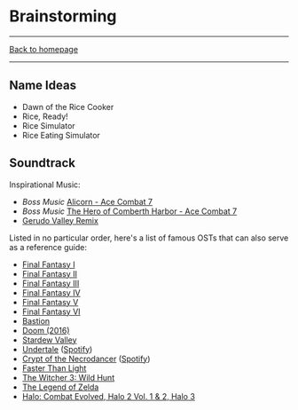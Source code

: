 # Brainstorming

-----

[Back to homepage](..)

-----

## Name Ideas

* Dawn of the Rice Cooker
* Rice, Ready!
* Rice Simulator
* Rice Eating Simulator

## Soundtrack

Inspirational Music:

* *Boss Music* [Alicorn - Ace Combat 7](https://www.youtube.com/watch?v=BZbWHIPMjqM)
* *Boss Music* [The Hero of Comberth Harbor - Ace Combat 7](https://www.youtube.com/watch?v=monTA6KAwp0)
* [Gerudo Valley Remix](https://www.youtube.com/watch?v=cHvG1kd0hMo)

Listed in no particular order, here's a list of famous OSTs that can also serve as a reference guide:

* [Final Fantasy I](https://www.youtube.com/playlist?list=PL30B009793FCDACFC)
* [Final Fantasy II](https://www.youtube.com/playlist?list=PLC7AA45CD70F7CB7B)
* [Final Fantasy III](https://www.youtube.com/playlist?list=PL144B5ADEE40FDFA5)
* [Final Fantasy IV](https://www.youtube.com/playlist?list=PL1E168E0B66861FC0)
* [Final Fantasy V](https://www.youtube.com/playlist?list=PLE0CDF765D6FA09BE)
* [Final Fantasy VI](https://www.youtube.com/playlist?list=PL834FCA340E5D20DB)
* [Bastion](https://www.youtube.com/playlist?list=PL53mjgVKFq7yPfCiSJaA_aI2SPKrnEmmJ)
* [Doom (2016)](https://www.youtube.com/playlist?list=PL3-Zr0Ym0Fgw9G6368AMfMKp9TR1ToaqR)
* [Stardew Valley](https://www.youtube.com/playlist?list=PLKDOdCjxOjzIFucHobwJpSK4-vAVXST90)
* [Undertale](https://www.youtube.com/playlist?list=PLpJl5XaLHtLX-pDk4kctGxtF4nq6BIyjg) ([Spotify](https://open.spotify.com/album/5igTFdgbS1jxBpBufbcQA6))
* [Crypt of the Necrodancer](https://www.youtube.com/playlist?list=PLhFC8pd7oZvwJYhjmpZVyaKG7CUNoVvae) ([Spotify](https://open.spotify.com/album/3nZQnXN0pPRe4QccJXHPS6))
* [Faster Than Light](https://www.youtube.com/playlist?list=PL1bOcJQFjlBQg-AUmY4LOY_y5L7cIgczy)
* [The Witcher 3: Wild Hunt](https://www.youtube.com/playlist?list=PL7kkhpBjx_7noHR3fWCgwQFg_xs3S0Vgf)
* [The Legend of Zelda](https://www.youtube.com/playlist?list=PL71E19E7A8803384C)
* [Halo: Combat Evolved, Halo 2 Vol. 1 & 2, Halo 3](https://www.youtube.com/playlist?list=PLxoOpZa54NksiD8p9EWkcgt81eotkv-Xv)
